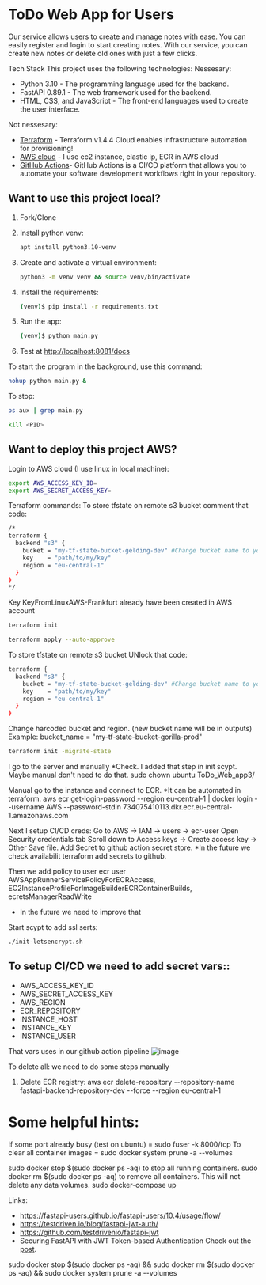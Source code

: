 # ToDo Web App for Users

Our service allows users to create and manage notes with ease. You can easily register and login to start creating notes. With our service, you can create new notes or delete old ones with just a few clicks.

Tech Stack
This project uses the following technologies:
Nessesary:
- Python 3.10 - The programming language used for the backend.
- FastAPI 0.89.1 - The web framework used for the backend.
- HTML, CSS, and JavaScript - The front-end languages used to create the user interface.

Not nessesary:
- [Terraform](https://www.terraform.io/) - Terraform v1.4.4 Cloud enables infrastructure automation for provisioning!
- [AWS cloud](https://aws.amazon.com/what-is-aws/) - I use ec2 instance, elastic ip, ECR in AWS cloud 
- [GitHub Actions](https://github.com/features/actions)- GitHub Actions is a CI/CD platform that allows you to automate your software development workflows right in your repository. 
## Want to use this project local?

1. Fork/Clone

1. Install python venv:

    ```sh
    apt install python3.10-venv
    ```

1. Create and activate a virtual environment:

    ```sh
    python3 -m venv venv && source venv/bin/activate
    ```

1. Install the requirements:

    ```sh
    (venv)$ pip install -r requirements.txt
    ```

1. Run the app:

    ```sh
    (venv)$ python main.py
    ```

1. Test at [http://localhost:8081/docs](http://localhost:8081/docs)

To start the program in the background, use this command:
```sh
nohup python main.py &
```

To stop:
```sh
ps aux | grep main.py
```
```sh
kill <PID>
```
## Want to deploy this project AWS?
Login to AWS cloud (I use linux in local machine):

```sh
export AWS_ACCESS_KEY_ID=
export AWS_SECRET_ACCESS_KEY=
```
Terraform commands:
To store tfstate on remote s3 bucket comment that code:
```sh
/*
terraform {
  backend "s3" {
    bucket = "my-tf-state-bucket-gelding-dev" #Change bucket name to your actual bucket name. You will see that in outputs.
    key    = "path/to/my/key"
    region = "eu-central-1"
  }
}
*/
```

Key KeyFromLinuxAWS-Frankfurt already have been created in AWS account 
```sh
terraform init
```

```sh
terraform apply --auto-approve
```

To store tfstate on remote s3 bucket UNlock that code:
```sh
terraform {
  backend "s3" {
    bucket = "my-tf-state-bucket-gelding-dev" #Change bucket name to your actual bucket name. You will see that in outputs.
    key    = "path/to/my/key"
    region = "eu-central-1"
  }
}
```

Change harcoded bucket and region. (new bucket name will be in outputs)
Example: bucket_name = "my-tf-state-bucket-gorilla-prod"

```sh
terraform init -migrate-state
```
I go to the server and manually *Check. I added that step in init scypt. Maybe manual don't need to do that.
sudo chown ubuntu ToDo_Web_app3/

Manual go to the instance and connect to ECR. *It can be automated in terraform.
aws ecr get-login-password --region eu-central-1 | docker login --username AWS --password-stdin 734075410113.dkr.ecr.eu-central-1.amazonaws.com

Next I setup CI/CD creds:
Go to AWS -> IAM -> users -> ecr-user
Open Security credentials tab
Scroll down to Access keys -> Create access key -> Other
Save file.
Add Secret to github action secret store. *In the future we check availabilit terraform add secrets to github.




Then we add policy to user ecr user 
AWSAppRunnerServicePolicyForECRAccess, 
EC2InstanceProfileForImageBuilderECRContainerBuilds,
ecretsManagerReadWrite
* In the future we need to improve that





Start scypt to add ssl serts:
```sh
./init-letsencrypt.sh
```

## To setup CI/CD we need to add secret vars::

- AWS_ACCESS_KEY_ID
- AWS_SECRET_ACCESS_KEY
- AWS_REGION
- ECR_REPOSITORY
- INSTANCE_HOST
- INSTANCE_KEY
- INSTANCE_USER

That vars uses in our github action pipeline
![image](https://user-images.githubusercontent.com/50805334/224275693-42f42348-d12f-459b-b8a5-8d67ecbfe11d.png)


To delete all:
we need to do some steps manually
1) Delete ECR registry: aws ecr delete-repository --repository-name fastapi-backend-repository-dev --force --region eu-central-1

# Some helpful hints:

If some port already busy (test on ubuntu) = sudo fuser -k 8000/tcp
To clear all container images              = sudo docker system prune -a --volumes

sudo docker stop $(sudo docker ps -aq) to stop all running containers.
sudo docker rm $(sudo docker ps -aq) to remove all containers. This will not delete any data volumes.
sudo docker-compose up

Links:
- https://fastapi-users.github.io/fastapi-users/10.4/usage/flow/
- https://testdriven.io/blog/fastapi-jwt-auth/
- https://github.com/testdrivenio/fastapi-jwt
- Securing FastAPI with JWT Token-based Authentication
Check out the [post](https://testdriven.io/blog/fastapi-jwt-auth/).


sudo docker stop $(sudo docker ps -aq) && sudo docker rm $(sudo docker ps -aq) && sudo docker system prune -a --volumes